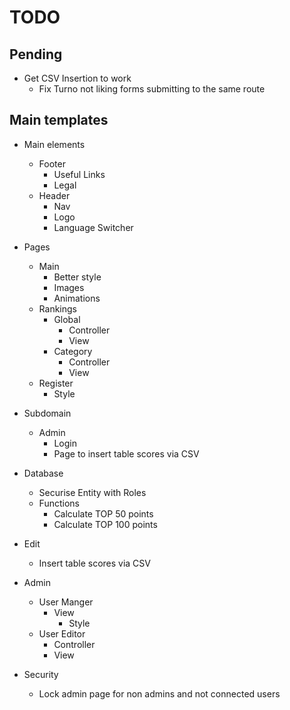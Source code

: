 # TODO

## Pending
 + Get CSV Insertion to work
   + Fix Turno not liking forms submitting to the same route

## Main templates
 + Main elements
   + Footer
      + Useful Links
      + Legal
   + Header
      + Nav
      + Logo
      + Language Switcher

 + Pages
   + Main 
      + Better style
      + Images
      + Animations
   + Rankings
      + Global
         + Controller
         + View
      + Category
         + Controller
         + View
   + Register
      + Style

 + Subdomain
   + Admin
      + Login 
      + Page to insert table scores via CSV

 + Database
   + Securise Entity with Roles
   + Functions
      + Calculate TOP 50 points
      + Calculate TOP 100 points

 + Edit
    + Insert table scores via CSV

 + Admin
   + User Manger
      + View
         + Style
   + User Editor
      + Controller
      + View

 + Security
   + Lock admin page for non admins and not connected users
